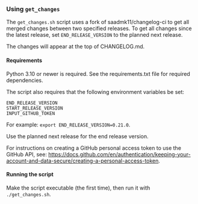 ### Using `get_changes`

The `get_changes.sh` script uses a fork of saadmk11/changelog-ci to get all 
merged changes between two specified releases. To get all changes since the latest
release, set `END_RELEASE_VERSION` to the planned next release. 

The changes will appear at the top of CHANGELOG.md.

#### Requirements

Python 3.10 or newer is required.
See the requirements.txt file for required dependencies.

The script also requires that the following environment variables be set:

`END_RELEASE_VERSION`\
`START_RELEASE_VERSION`\
`INPUT_GITHUB_TOKEN`

For example: `export END_RELEASE_VERSION=0.21.0`.

Use the planned next release for the end release version.

For instructions on creating a GitHub personal access token to use the GitHub API,
see: https://docs.github.com/en/authentication/keeping-your-account-and-data-secure/creating-a-personal-access-token.

#### Running the script

Make the script executable (the first time), then run it with `./get_changes.sh`.